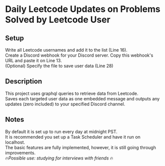 # Daily Leetcode Updates on Problems Solved by Leetcode User

## Setup
Write all Leetcode usernames and add it to the list (Line 16). </br>
Create a Discord webhook for your Discord server. Copy this webhook's URL and paste it on Line 13. </br>
(Optional) Specify the file to save user data (Line 28)

## Description
This project uses graphql queries to retrieve data from Leetcode. </br>
Saves each targeted user data as one embedded message and outputs any updates (zero included) to your specified Discord channel.

## Notes
By default it is set up to run every day at midnight PST. </br>
It is recommended you set up a Task Scheduler and have it run on localhost. </br>
The basic features are fully implemented, however, it is still going through improvements. </br>
:fire:*Possible use: studying for interviews with friends* :fire:
